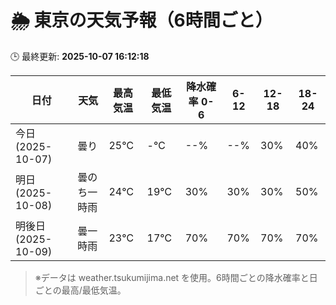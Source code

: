 # 🌦️ 東京の天気予報（6時間ごと）

🕒 最終更新: **2025-10-07 16:12:18**

| 日付 | 天気 | 最高気温 | 最低気温 | 降水確率 0-6 | 6-12 | 12-18 | 18-24 |
|------|------|----------|----------|------------|------|------|------|
| 今日 (2025-10-07) | 曇り | 25℃ | -℃ | --% | --% | 30% | 40% |
| 明日 (2025-10-08) | 曇のち一時雨 | 24℃ | 19℃ | 30% | 30% | 30% | 50% |
| 明後日 (2025-10-09) | 曇一時雨 | 23℃ | 17℃ | 70% | 70% | 70% | 70% |

> ※データは weather.tsukumijima.net を使用。6時間ごとの降水確率と日ごとの最高/最低気温。